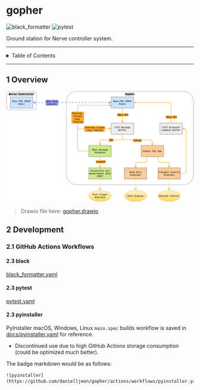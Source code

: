 # gopher

![black_formatter](https://github.com/danielljeon/gopher/actions/workflows/black_formatter.yaml/badge.svg)
![pytest](https://github.com/danielljeon/gopher/actions/workflows/pytest.yaml/badge.svg)

Ground station for Nerve controller system.

---

<details markdown="1">
  <summary>Table of Contents</summary>

<!-- TOC -->
* [gopher](#gopher)
  * [1 Overview](#1-overview)
  * [2 Development](#2-development)
    * [2.1 GitHub Actions Workflows](#21-github-actions-workflows)
      * [2.3 black](#23-black)
      * [2.3 pytest](#23-pytest)
      * [2.3 pyinstaller](#23-pyinstaller)
<!-- TOC -->

</details>

---

## 1 Overview

![gopher.drawio.png](docs/gopher.drawio.png)

> Drawio file here: [gopher.drawio](docs/gopher.drawio)

## 2 Development

### 2.1 GitHub Actions Workflows

#### 2.3 black

[black_formatter.yaml](.github/workflows/black_formatter.yaml)

#### 2.3 pytest

[pytest.yaml](.github/workflows/pytest.yaml)

#### 2.3 pyinstaller

PyInstaller macOS, Windows, Linux `main.spec` builds workflow is saved
in [docs/pyinstaller.yaml](docs/pyinstaller.yaml) for reference.

- Discontinued use due to high GitHub Actions storage consumption (could be
  optimized much better).

The badge markdown would be as follows:

```
![pyinstaller](https://github.com/danielljeon/gopher/actions/workflows/pyinstaller.yaml/badge.svg)
```
